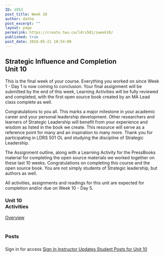 ```yaml
---
ID: 1953
post_title: Week 10
author: datha
post_excerpt: ""
layout: page
permalink: https://create.twu.ca/ldrs501/zweek10/
published: true
post_date: 2018-05-21 10:54:00
---
```

<!--themify_builder_static--><h2>Strategic Influence and Completion<br/>Unit 10</h2>
 <p>This is the final week of your course. Everything you worked on since Week 1 - Day 1 is now coming to conclusion. Your final assignment will be submitted by the end of this week, Learning Activities will be fully reviewed and completed, with the first open source book created by an MA Lead class complete as well.</p><p>Congratulations to you all. This marks a major milestone in your academic career and your personal leadership development. Other researchers and learners of Strategic Leadership will benefit from your experience and wisdom as listed in the book we create. This resource will serve as a reference point for many and an inspiration to many more. Thank you for participating in LDRS 501 OL and studying the discipline of Strategic Leadership.</p><p>The Assignment outline, along with a Learning Activity for the PressBooks material for completing the open source materials we worked together on these last 10 weeks. Congratulations on completing this course and the open source book. You are not simply students of Strategic leadership, but authors as well.</p><p>All activities, assignments and readings for this unit are expected for completion and/or due on Week 10 - Day 5.</p> 
<h3>Unit 10<br/>Activities</h3>
 <a href="https://create.twu.ca/ldrs501/unit-10/"> Overview </a> 
<h3><br/>Posts</h3>
 <h3></h3> Sign in for access 
 <a href="https://create.twu.ca/wp-admin"> Sign In </a> 
 <a href="https://create.twu.ca/ldrs501/category/u10-updates"> Instructor Updates </a> <a href="https://create.twu.ca/ldrs501/category/unit-10"> Student Posts for Unit 10 </a><!--/themify_builder_static-->
